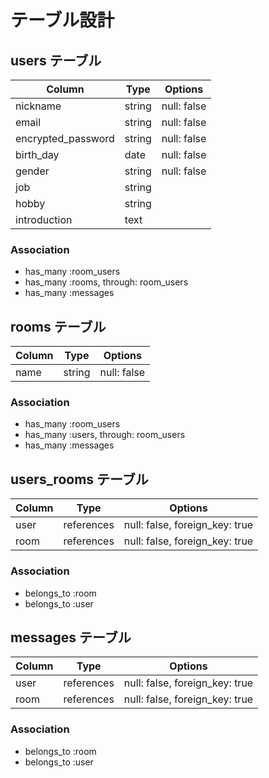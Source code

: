 # テーブル設計

## users テーブル

| Column   | Type   | Options     |
| -------- | ------ | ----------- |
| nickname     | string | null: false |
| email    | string | null: false |
| encrypted_password | string | null: false |
| birth_day | date | null: false |
| gender | string | null: false |
| job | string |  |
| hobby | string |  |
| introduction | text |  |

### Association

- has_many :room_users
- has_many :rooms, through: room_users
- has_many :messages

## rooms テーブル

| Column | Type   | Options     |
| ------ | ------ | ----------- |
| name   | string | null: false |

### Association

- has_many :room_users
- has_many :users, through: room_users
- has_many :messages

## users_rooms テーブル

| Column | Type       | Options                        |
| ------ | ---------- | ------------------------------ |
| user   | references | null: false, foreign_key: true |
| room   | references | null: false, foreign_key: true |

### Association

- belongs_to :room
- belongs_to :user

## messages テーブル

| Column  | Type       | Options                        |
| ------- | ---------- | ------------------------------ |
| user    | references | null: false, foreign_key: true |
| room    | references | null: false, foreign_key: true |

### Association

- belongs_to :room
- belongs_to :user
